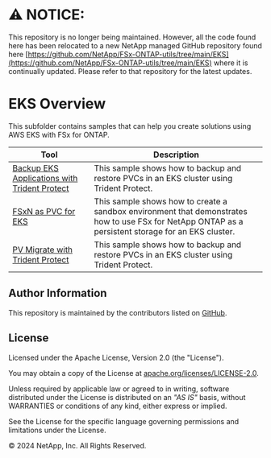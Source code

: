 # :warning: **NOTICE:**

This repository is no longer being maintained. However, all the code found here has been relocated to a new NetApp managed GitHub repository found here [https://github.com/NetApp/FSx-ONTAP-utils/tree/main/EKS](https://github.com/NetApp/FSx-ONTAP-utils/tree/main/EKS) where it is continually updated. Please refer to that repository for the latest updates.

# EKS Overview
This subfolder contains samples that can help you create solutions using AWS EKS with FSx for ONTAP.

| Tool | Description |
| --- | --- |
| [Backup EKS Applications with Trident Protect](/EKS/Backup-EKS-Applications-with-Trident-Protect) | This sample shows how to backup and restore PVCs in an EKS cluster using Trident Protect. |
| [FSxN as PVC for EKS](/EKS/FSxN-as-PVC-for-EKS) | This sample shows how to create a sandbox environment that demonstrates how to use FSx for NetApp ONTAP as a persistent storage for an EKS cluster. |
| [PV Migrate with Trident Protect](/EKS/PV-Migrate-with-Trident-Protect) | This sample shows how to backup and restore PVCs in an EKS cluster using Trident Protect. |

## Author Information

This repository is maintained by the contributors listed on [GitHub](https://github.com/NetApp/FSx-ONTAP-samples-scripts/graphs/contributors).

## License

Licensed under the Apache License, Version 2.0 (the "License").

You may obtain a copy of the License at [apache.org/licenses/LICENSE-2.0](http://www.apache.org/licenses/LICENSE-2.0).

Unless required by applicable law or agreed to in writing, software distributed under the License is distributed on an _"AS IS"_ basis, without WARRANTIES or conditions of any kind, either express or implied.

See the License for the specific language governing permissions and limitations under the License.

© 2024 NetApp, Inc. All Rights Reserved.
